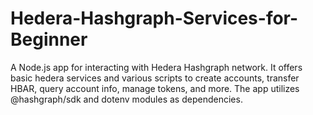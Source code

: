 # Hedera-Hashgraph-Services-for-Beginner
A Node.js app for interacting with Hedera Hashgraph network. It offers basic hedera services and various scripts to create accounts, transfer HBAR, query account info, manage tokens, and more. The app utilizes @hashgraph/sdk and dotenv modules as dependencies.
